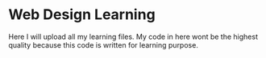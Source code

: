 # Web Design Learning
Here I will upload all my learning files.
My code in here wont be the highest quality because this code is written for learning purpose.
